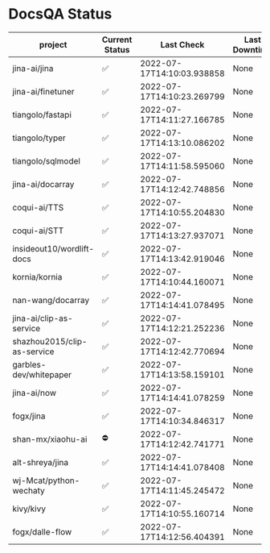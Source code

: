 # DocsQA Status

|          project          |Current Status|        Last Check        |Last Downtime|
|---------------------------|--------------|--------------------------|-------------|
|jina-ai/jina               |✅            |2022-07-17T14:10:03.938858|None         |
|jina-ai/finetuner          |✅            |2022-07-17T14:10:23.269799|None         |
|tiangolo/fastapi           |✅            |2022-07-17T14:11:27.166785|None         |
|tiangolo/typer             |✅            |2022-07-17T14:13:10.086202|None         |
|tiangolo/sqlmodel          |✅            |2022-07-17T14:11:58.595060|None         |
|jina-ai/docarray           |✅            |2022-07-17T14:12:42.748856|None         |
|coqui-ai/TTS               |✅            |2022-07-17T14:10:55.204830|None         |
|coqui-ai/STT               |✅            |2022-07-17T14:13:27.937071|None         |
|insideout10/wordlift-docs  |✅            |2022-07-17T14:13:42.919046|None         |
|kornia/kornia              |✅            |2022-07-17T14:10:44.160071|None         |
|nan-wang/docarray          |✅            |2022-07-17T14:14:41.078495|None         |
|jina-ai/clip-as-service    |✅            |2022-07-17T14:12:21.252236|None         |
|shazhou2015/clip-as-service|✅            |2022-07-17T14:12:42.770694|None         |
|garbles-dev/whitepaper     |✅            |2022-07-17T14:13:58.159101|None         |
|jina-ai/now                |✅            |2022-07-17T14:14:41.078259|None         |
|fogx/jina                  |✅            |2022-07-17T14:10:34.846317|None         |
|shan-mx/xiaohu-ai          |⛔️           |2022-07-17T14:12:42.741771|None         |
|alt-shreya/jina            |✅            |2022-07-17T14:14:41.078408|None         |
|wj-Mcat/python-wechaty     |✅            |2022-07-17T14:11:45.245472|None         |
|kivy/kivy                  |✅            |2022-07-17T14:10:55.160714|None         |
|fogx/dalle-flow            |✅            |2022-07-17T14:12:56.404391|None         |
